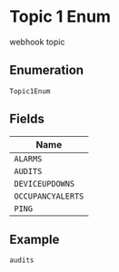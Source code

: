 
# Topic 1 Enum

webhook topic

## Enumeration

`Topic1Enum`

## Fields

| Name |
|  --- |
| `ALARMS` |
| `AUDITS` |
| `DEVICEUPDOWNS` |
| `OCCUPANCYALERTS` |
| `PING` |

## Example

```
audits
```

